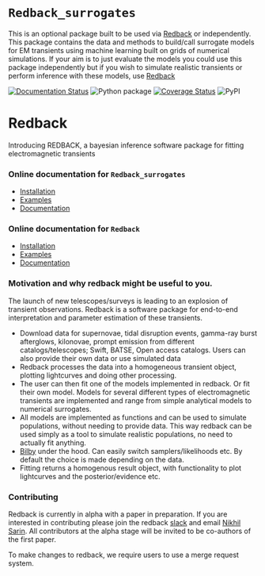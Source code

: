 # `Redback_surrogates`
This is an optional package built to be used via [Redback](https://redback.readthedocs.io/en/latest/) or independently. 
This package contains the data and methods to build/call surrogate models for EM transients using machine learning built on grids of numerical simulations.
If your aim is to just evaluate the models you could use this package independently but if you wish to simulate realistic transients or perform inference with these models, use [Redback](https://redback.readthedocs.io/en/latest/)

[![Documentation Status](https://readthedocs.org/projects/redback-surrogates/badge/?version=latest)](https://redback-surrogates.readthedocs.io/en/latest/?badge=latest)
![Python package](https://github.com/nikhil-sarin/redback_surrogates/workflows/Python%20application/badge.svg)
[![Coverage Status](https://coveralls.io/repos/github/nikhil-sarin/redback_surrogates/badge.svg?branch=main)](https://coveralls.io/github/nikhil-sarin/redback_surrogates?branch=main)
![PyPI](https://img.shields.io/pypi/v/redback_surrogates)

# Redback
Introducing REDBACK, a bayesian inference software package for fitting electromagnetic transients

### Online documentation for `Redback_surrogates`

- [Installation](https://redback-surrogates.readthedocs.io/en/latest/installation.html)
- [Examples](https://github.com/nikhil-sarin/redback_surrogates/tree/master/examples)
- [Documentation](https://redback-surrogates.readthedocs.io/en/latest/)

### Online documentation for `Redback`
- [Installation](https://redback.readthedocs.io/en/latest/)
- [Examples](https://github.com/nikhil-sarin/redback/tree/master/examples)
- [Documentation](https://redback.readthedocs.io/en/latest/)

### Motivation and why redback might be useful to you.
The launch of new telescopes/surveys is leading to an explosion of transient observations. 
Redback is a software package for end-to-end interpretation and parameter estimation of these transients.

- Download data for supernovae, tidal disruption events, gamma-ray burst afterglows, kilonovae, prompt emission from 
  different catalogs/telescopes; Swift, BATSE, Open access catalogs. Users can also provide their own data or use simulated data
- Redback processes the data into a homogeneous transient object, plotting lightcurves and doing other processing.
- The user can then fit one of the models implemented in redback. Or fit their own model. Models for several different types of electromagnetic transients are implemented and range from simple analytical models to numerical surrogates.
- All models are implemented as functions and can be used to simulate populations, without needing to provide data. This way redback can be used simply as a tool to simulate realistic populations, no need to actually fit anything.
- [Bilby](https://lscsoft.docs.ligo.org/bilby/index.html) under the hood. Can easily switch samplers/likelihoods etc. By default the choice is made depending on the data.
- Fitting returns a homogenous result object, with functionality to plot lightcurves and the posterior/evidence etc.

### Contributing 
Redback is currently in alpha with a paper in preparation. 
If you are interested in contributing please join the redback 
[slack](https://join.slack.com/t/redback-group/shared_invite/zt-1l0x9kzbn-Wf3rkvX2q~yAHGBfM9jmFA)
and email [Nikhil Sarin](mailto:nikhil.sarin@su.se?subject=Contributing%20to%20redback). 
All contributors at the alpha stage will be invited to be co-authors of the first paper.

To make changes to redback, we require users to use a merge request system. 
